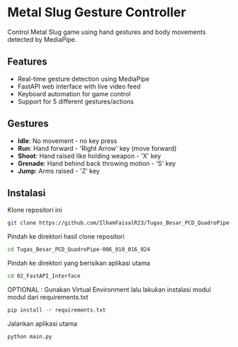 # Metal Slug Gesture Controller

Control Metal Slug game using hand gestures and body movements detected by MediaPipe.

## Features
- Real-time gesture detection using MediaPipe
- FastAPI web interface with live video feed
- Keyboard automation for game control
- Support for 5 different gestures/actions

## Gestures
- **Idle**: No movement - no key press
- **Run**: Hand forward - 'Right Arrow' key (move forward)
- **Shoot**: Hand raised like holding weapon - 'X' key
- **Grenade**: Hand behind back throwing motion - 'S' key  
- **Jump**: Arms raised - 'Z' key

## Instalasi
Klone repositori ini
```bash
git clone https://github.com/IlhamFaisalR23/Tugas_Besar_PCD_QuadroPipe-006_010_016_024.git
```
Pindah ke direktori hasil clone repositori
```bash
cd Tugas_Besar_PCD_QuadroPipe-006_010_016_024
```
Pindah ke direktori yang berisikan aplikasi utama
```bash
cd 02_FastAPI_Interface
```
OPTIONAL : Gunakan Virtual Environment lalu lakukan
instalasi modul modul dari requirements.txt
```bash
pip install -r requirements.txt
```
Jalankan aplikasi utama
```bash
python main.py
```